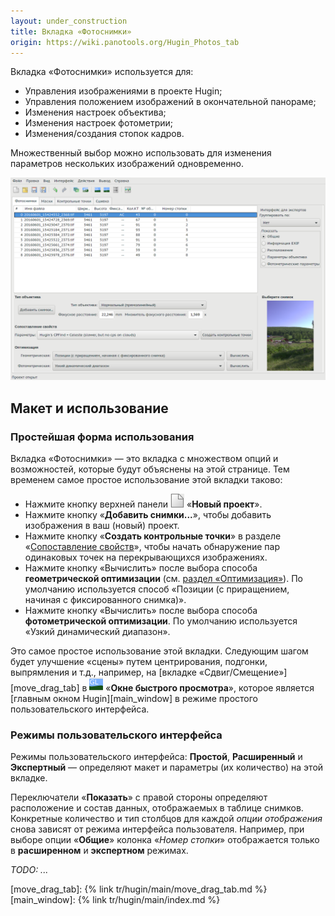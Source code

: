 ```yaml
---
layout: under_construction
title: Вкладка «Фотоснимки»
origin: https://wiki.panotools.org/Hugin_Photos_tab
---
```

Вкладка «Фотоснимки» используется для:

* Управления изображениями в проекте Hugin;
* Управления положением изображений в окончательной панораме;
* Изменения настроек объектива;
* Изменения настроек фотометрии;
* Изменения/создания стопок кадров.

Множественный выбор можно использовать для изменения параметров нескольких изображений одновременно.

![Скриншот вкладки «Фотоснимки»](/tr/img/photos-tab.png)

## Макет и использование

### Простейшая форма использования

Вкладка «Фотоснимки» — это вкладка с множеством опций и возможностей, которые будут объяснены на этой странице.
Тем временем самое простое использование этой вкладки таково:

* Нажмите кнопку верхней панели ![](/tr/img/btn-new.png) «**Новый проект**».
* Нажмите кнопку «**Добавить снимки...**», чтобы добавить изображения в ваш (новый) проект.
* Нажмите кнопку «**Создать контрольные точки**» в разделе «[Сопоставление свойств](#feature-matching)»,
  чтобы начать обнаружение пар одинаковых точек на перекрывающихся изображениях.
* Нажмите кнопку «Вычислить» после выбора способа **геометрической оптимизации** (см. [раздел «Оптимизация»](#optimise)).
  По умолчанию используется способ «Позиции (с приращением, начиная с фиксированного снимка)».
* Нажмите кнопку «Вычислить» после выбора способа **фотометрической оптимизации**. По умолчанию используется «Узкий динамический диапазон».

Это самое простое использование этой вкладки. Следующим шагом будет улучшение «сцены» путем центрирования, подгонки, выпрямления и т.д., например,
на [вкладке «Сдвиг/Смещение»][move_drag_tab] в ![](/tr/img/btn-fast-preview.png) «**Окне быстрого просмотра**», которое является
[главным окном Hugin][main_window] в режиме простого пользовательского интерфейса.

### Режимы пользовательского интерфейса

Режимы пользовательского интерфейса: **Простой**, **Расширенный** и **Экспертный** — определяют макет и параметры (их количество) на этой вкладке.

Переключатели «**Показать**» с правой стороны определяют расположение и состав данных, отображаемых в таблице снимков.
Конкретные количество и тип столбцов для каждой *опции отображения* снова зависят от режима интерфейса пользователя.
Например, при выборе опции «**Общие**» колонка «*Номер стопки*» отображается только в **расширенном** и **экспертном** режимах.

*TODO: ...*
<!-- TODO: ... -->

[move_drag_tab]: {% link tr/hugin/main/move_drag_tab.md %}
[main_window]: {% link tr/hugin/main/index.md %}
